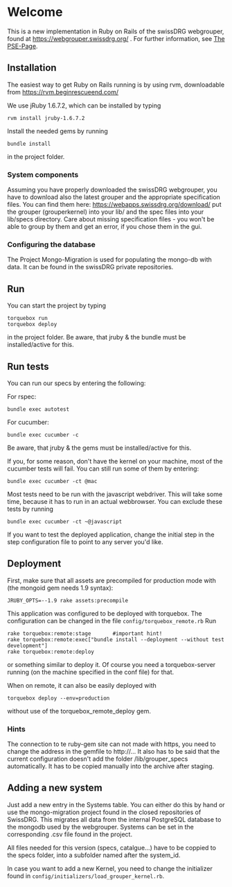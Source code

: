 # Welcome

This is a new implementation in Ruby on Rails of the swissDRG webgrouper, 
found at https://webgrouper.swissdrg.org/ . For further information, see [The PSE-Page](http://pym.unibe.ch/pse/wiki/doku.php?id=pse1:home).

## Installation

The easiest way to get Ruby on Rails running is by using rvm, downloadable from https://rvm.beginrescueend.com/

We use jRuby 1.6.7.2, which can be installed by typing

	rvm install jruby-1.6.7.2
	
Install the needed gems by running

	bundle install
	
in the project folder.

### System components

Assuming you have properly downloaded the swissDRG webgrouper, you have to download also the 
latest grouper and the appropriate specification files. 
You can find them here: https://webapps.swissdrg.org/download/
put the grouper (grouperkernel) into your lib/ and the spec files into your lib/specs directory.
Care about missing specification files - you won't be able to group by them
and get an error, if you chose them in the gui.

### Configuring the database

The Project Mongo-Migration is used for populating the mongo-db with data. It can be found in the swissDRG private repositories.
	
## Run

You can start the project by typing
	
	torquebox run
	torquebox deploy

in the project folder. Be aware, that jruby & the bundle must be installed/active for this.

## Run tests

You can run our specs by entering the following:

For rspec:

	bundle exec autotest

For cucumber:

	bundle exec cucumber -c
	
Be aware, that jruby & the gems must be installed/active for this.

If you, for some reason, don't have the kernel on your machine, most of the cucumber tests will fail.
You can still run some of them by entering:
  
  	bundle exec cucumber -ct @mac
  	
Most tests need to be run with the javascript webdriver. This will take some time, 
because it has to run in an actual webbrowser. You can exclude these tests by running

    bundle exec cucumber -ct ~@javascript
    
If you want to test the deployed application, change the initial step in the step configuration
file to point to any server you'd like.

## Deployment

First, make sure that all assets are precompiled for production mode with (the mongoid gem needs 1.9 syntax): 

	JRUBY_OPTS=--1.9 rake assets:precompile
	
This application was configured to be deployed with torquebox. The configuration can be changed in the file `config/torquebox_remote.rb` Run

	rake torquebox:remote:stage       #important hint!
	rake torquebox:remote:exec["bundle install --deployment --without test development"]
	rake torquebox:remote:deploy
	
or something similar to deploy it. Of course you need a torquebox-server running (on the machine specified in the conf file) for that.

When on remote, it can also be easily deployed with

	torquebox deploy --env=production

without use of the torquebox_remote_deploy gem.

### Hints

The connection to te ruby-gem site can not made with https, you need to change the address in the gemfile to http://...
It also has to be said that the current configuration doesn't add the folder /lib/grouper_specs automatically. It has to be
copied manually into the archive after staging.

## Adding a new system

Just add a new entry in the Systems table. You can either do this by hand or use the mongo-migration project 
found in the closed repositories of SwissDRG. This migrates all data from the internal PostgreSQL database to the mongodb 
used by the webgrouper. Systems can be set in the corresponding .csv file found in the project.

All files needed for this version (specs, catalgue...) have to be coppied to the specs folder, into a subfolder named after the system_id.

In case you want to add a new Kernel, you need to change the initializer found in `config/initializers/load_grouper_kernel.rb`.
